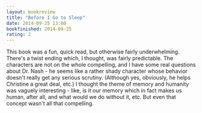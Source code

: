 ```yaml
---
layout: bookreview
title: "Before I Go to Sleep"
date: 2014-09-25 13:00
bookfinished: 2014-09-25
rating: 2
---
```


This book was a fun, quick read, but otherwise fairly underwhelming.  There's a twist ending which, I thought, was fairly predictable.  The characters are not on the whole compelling, and I have some real questions about Dr. Nash - he seems like a rather shady character whose behavior doesn't really get any serious scrutiny.  (Although yes, obviously, he helps Christine a great deal, etc.)  I thought the theme of memory and humanity was vaguely interesting - like, is it our memory which in fact makes us human, after all, and what would we do without it, etc.  But even that concept wasn't all that compelling.